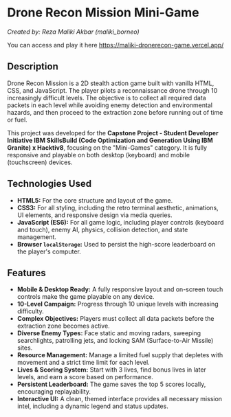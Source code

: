 # Drone Recon Mission Mini-Game

*Created by: Reza Maliki Akbar (maliki_borneo)*

You can access and play it here https://maliki-dronerecon-game.vercel.app/

## Description
Drone Recon Mission is a 2D stealth action game built with vanilla HTML, CSS, and JavaScript. The player pilots a reconnaissance drone through 10 increasingly difficult levels. The objective is to collect all required data packets in each level while avoiding enemy detection and environmental hazards, and then proceed to the extraction zone before running out of time or fuel.

This project was developed for the **Capstone Project - Student Developer Initiative IBM SkillsBuild (Code Optimization and Generation Using IBM Granite) x Hacktiv8**, focusing on the "Mini-Games" category. It is fully responsive and playable on both desktop (keyboard) and mobile (touchscreen) devices.

## Technologies Used
* **HTML5:** For the core structure and layout of the game.
* **CSS3:** For all styling, including the retro terminal aesthetic, animations, UI elements, and responsive design via media queries.
* **JavaScript (ES6):** For all game logic, including player controls (keyboard and touch), enemy AI, physics, collision detection, and state management.
* **Browser `localStorage`:** Used to persist the high-score leaderboard on the player's computer.

## Features
* **Mobile & Desktop Ready:** A fully responsive layout and on-screen touch controls make the game playable on any device.
* **10-Level Campaign:** Progress through 10 unique levels with increasing difficulty.
* **Complex Objectives:** Players must collect all data packets before the extraction zone becomes active.
* **Diverse Enemy Types:** Face static and moving radars, sweeping searchlights, patrolling jets, and locking SAM (Surface-to-Air Missile) sites.
* **Resource Management:** Manage a limited fuel supply that depletes with movement and a strict time limit for each level.
* **Lives & Scoring System:** Start with 3 lives, find bonus lives in later levels, and earn a score based on performance.
* **Persistent Leaderboard:** The game saves the top 5 scores locally, encouraging replayability.
* **Interactive UI:** A clean, themed interface provides all necessary mission intel, including a dynamic legend and status updates.
